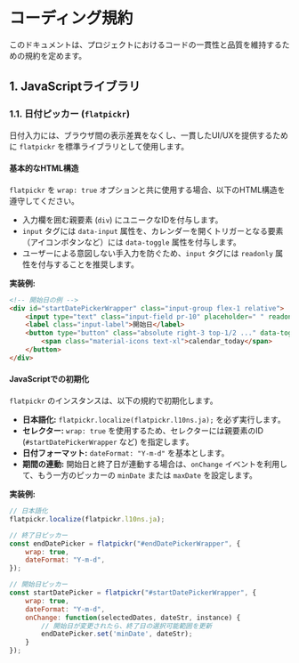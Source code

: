 # コーディング規約

このドキュメントは、プロジェクトにおけるコードの一貫性と品質を維持するための規約を定めます。

## 1. JavaScriptライブラリ

### 1.1. 日付ピッカー (`flatpickr`)

日付入力には、ブラウザ間の表示差異をなくし、一貫したUI/UXを提供するために `flatpickr` を標準ライブラリとして使用します。

#### 基本的なHTML構造

`flatpickr` を `wrap: true` オプションと共に使用する場合、以下のHTML構造を遵守してください。

-   入力欄を囲む親要素 (`div`) にユニークなIDを付与します。
-   `input` タグには `data-input` 属性を、カレンダーを開くトリガーとなる要素（アイコンボタンなど）には `data-toggle` 属性を付与します。
-   ユーザーによる意図しない手入力を防ぐため、`input` タグには `readonly` 属性を付与することを推奨します。

**実装例:**
```html
<!-- 開始日の例 -->
<div id="startDatePickerWrapper" class="input-group flex-1 relative">
    <input type="text" class="input-field pr-10" placeholder=" " readonly data-input>
    <label class="input-label">開始日</label>
    <button type="button" class="absolute right-3 top-1/2 ..." data-toggle>
        <span class="material-icons text-xl">calendar_today</span>
    </button>
</div>
```

#### JavaScriptでの初期化

`flatpickr` のインスタンスは、以下の規約で初期化します。

-   **日本語化:** `flatpickr.localize(flatpickr.l10ns.ja);` を必ず実行します。
-   **セレクター:** `wrap: true` を使用するため、セレクターには親要素のID (`#startDatePickerWrapper` など) を指定します。
-   **日付フォーマット:** `dateFormat: "Y-m-d"` を基本とします。
-   **期間の連動:** 開始日と終了日が連動する場合は、`onChange` イベントを利用して、もう一方のピッカーの `minDate` または `maxDate` を設定します。

**実装例:**
```javascript
// 日本語化
flatpickr.localize(flatpickr.l10ns.ja);

// 終了日ピッカー
const endDatePicker = flatpickr("#endDatePickerWrapper", {
    wrap: true,
    dateFormat: "Y-m-d",
});

// 開始日ピッカー
const startDatePicker = flatpickr("#startDatePickerWrapper", {
    wrap: true,
    dateFormat: "Y-m-d",
    onChange: function(selectedDates, dateStr, instance) {
        // 開始日が変更されたら、終了日の選択可能範囲を更新
        endDatePicker.set('minDate', dateStr);
    }
});
```

